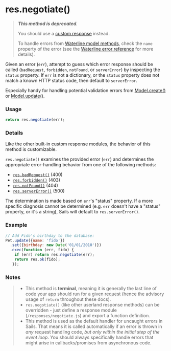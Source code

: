 # res.negotiate()

> _**This method is deprecated**._
>
> You should use a [custom response](http://sailsjs.com/documentation/concepts/custom-responses) instead.
>
> To handle errors from [Waterline model methods](http://sailsjs.com/documentation/reference/waterline-orm/models), check the `name` property of the error (see the [Waterline error reference](#) for more details).

Given an error (`err`), attempt to guess which error response should be called (`badRequest`, `forbidden`, `notFound`, or `serverError`) by inspecting the `status` property.  If `err` is not a dictionary, or the `status` property does not match a known HTTP status code, then default to `serverError`.

Especially handy for handling potential validation errors from [Model.create()](http://sailsjs.com/documentation/reference/waterline/models/create.html) or [Model.update()](http://sailsjs.com/documentation/reference/waterline/models/update.html).

### Usage

```js
return res.negotiate(err);
```

### Details

Like the other built-in custom response modules, the behavior of this method is customizable.

`res.negotiate()` examines the provided error (`err`) and determines the appropriate error-handling behavior from one of the following methods:

+ [`res.badRequest()`](http://sailsjs.com/documentation/anatomy/myApp/api/responses/badRequest.js.html)   (400)
+ [`res.forbidden()`](http://sailsjs.com/documentation/anatomy/myApp/api/responses/forbidden.js.html)    (403)
+ [`res.notFound()`](http://sailsjs.com/documentation/anatomy/myApp/api/responses/notFound.js.html)     (404)
+ [`res.serverError()`](http://sailsjs.com/documentation/anatomy/myApp/api/responses/serverError.js.html)  (500)

The determination is made based on `err`'s "status" property.  If a more specific diagnosis cannot be determined (e.g. `err` doesn't have a "status" property, or it's a string), Sails will default to `res.serverError()`.



### Example


```javascript
// Add Fido's birthday to the database:
Pet.update({name: 'fido'})
  .set({birthday: new Date('01/01/2010')})
  .exec(function (err, fido) {
    if (err) return res.negotiate(err);
    return res.ok(fido);
   });
```


### Notes
> + This method is **terminal**, meaning it is generally the last line of code your app should run for a given request (hence the advisory usage of `return` throughout these docs).
>+ `res.negotiate()` (like other userland response methods) can be overridden - just define a response module (`/responses/negotiate.js`) and export a function definition.
>+ This method is used as the default handler for uncaught errors in Sails.  That means it is called automatically if an error is thrown in _any_ request handling code, _but only within the initial step of the event loop_.  You should always specifically handle errors that might arise in callbacks/promises from asynchronous code.

<docmeta name="isDeprecated" value="true">





<docmeta name="displayName" value="res.negotiate()">
<docmeta name="pageType" value="method">

